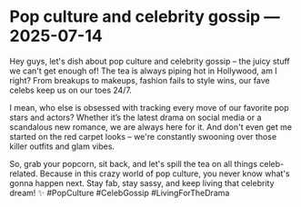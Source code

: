 # Pop culture and celebrity gossip — 2025-07-14

Hey guys, let's dish about pop culture and celebrity gossip – the juicy stuff we can't get enough of! The tea is always piping hot in Hollywood, am I right? From breakups to makeups, fashion fails to style wins, our fave celebs keep us on our toes 24/7.

I mean, who else is obsessed with tracking every move of our favorite pop stars and actors? Whether it’s the latest drama on social media or a scandalous new romance, we are always here for it. And don't even get me started on the red carpet looks – we're constantly swooning over those killer outfits and glam vibes.

So, grab your popcorn, sit back, and let's spill the tea on all things celeb-related. Because in this crazy world of pop culture, you never know what's gonna happen next. Stay fab, stay sassy, and keep living that celebrity dream! ✨ #PopCulture #CelebGossip #LivingForTheDrama